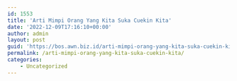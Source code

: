 ```yaml
---
id: 1553
title: 'Arti Mimpi Orang Yang Kita Suka Cuekin Kita'
date: '2022-12-09T17:16:10+00:00'
author: admin
layout: post
guid: 'https://bos.awn.biz.id/arti-mimpi-orang-yang-kita-suka-cuekin-kita/'
permalink: /arti-mimpi-orang-yang-kita-suka-cuekin-kita/
categories:
    - Uncategorized
---
```


